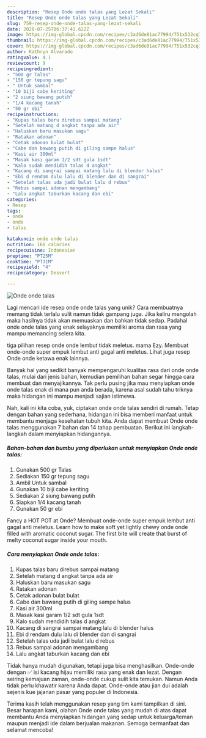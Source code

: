 ```yaml
---
description: "Resep Onde onde talas yang Lezat Sekali"
title: "Resep Onde onde talas yang Lezat Sekali"
slug: 759-resep-onde-onde-talas-yang-lezat-sekali
date: 2020-07-25T06:37:41.622Z
image: https://img-global.cpcdn.com/recipes/c3ad6de81ac77994/751x532cq70/onde-onde-talas-foto-resep-utama.jpg
thumbnail: https://img-global.cpcdn.com/recipes/c3ad6de81ac77994/751x532cq70/onde-onde-talas-foto-resep-utama.jpg
cover: https://img-global.cpcdn.com/recipes/c3ad6de81ac77994/751x532cq70/onde-onde-talas-foto-resep-utama.jpg
author: Kathryn Alvarado
ratingvalue: 4.1
reviewcount: 9
recipeingredient:
- "500 gr Talas"
- "150 gr tepung sagu"
- " Untuk sambal"
- "10 biji cabe keriting"
- "2 siung bawang putih"
- "1/4 kacang tanah"
- "50 gr ebi"
recipeinstructions:
- "Kupas talas baru direbus sampai matang"
- "Setelah matang d angkat tanpa ada air"
- "Haluskan baru masukan sagu"
- "Ratakan adonan"
- "Cetak adonan bulat bulat"
- "Cabe dan bawang putih di giling sampe halus"
- "Kasi air 300ml"
- "Masak kasi garam 1/2 sdt gula 1sdt"
- "Kalo sudah mendidih talas d angkat"
- "Kacang di sangrai sampai matang lalu di blender halus"
- "Ebi d rendam dulu lalu di blender dan di sangrai"
- "Setelah talas uda jadi bulat lalu d rebus"
- "Rebus sampai adonan mengambang"
- "Lalu angkat taburkan kacang dan ebi"
categories:
- Resep
tags:
- onde
- onde
- talas

katakunci: onde onde talas 
nutrition: 166 calories
recipecuisine: Indonesian
preptime: "PT25M"
cooktime: "PT31M"
recipeyield: "4"
recipecategory: Dessert

---
```



![Onde onde talas](https://img-global.cpcdn.com/recipes/c3ad6de81ac77994/751x532cq70/onde-onde-talas-foto-resep-utama.jpg)

Lagi mencari ide resep onde onde talas yang unik? Cara membuatnya memang tidak terlalu sulit namun tidak gampang juga. Jika keliru mengolah maka hasilnya tidak akan memuaskan dan bahkan tidak sedap. Padahal onde onde talas yang enak selayaknya memiliki aroma dan rasa yang mampu memancing selera kita.

tiga pilihan resep onde onde lembut tidak meletus. mama Ezy. Membuat onde-onde super empuk lembut anti gagal anti meletus. Lihat juga resep Onde onde ketawa enak lainnya.

Banyak hal yang sedikit banyak mempengaruhi kualitas rasa dari onde onde talas, mulai dari jenis bahan, kemudian pemilihan bahan segar hingga cara membuat dan menyajikannya. Tak perlu pusing jika mau menyiapkan onde onde talas enak di mana pun anda berada, karena asal sudah tahu triknya maka hidangan ini mampu menjadi sajian istimewa.


Nah, kali ini kita coba, yuk, ciptakan onde onde talas sendiri di rumah. Tetap dengan bahan yang sederhana, hidangan ini bisa memberi manfaat untuk membantu menjaga kesehatan tubuh kita. Anda dapat membuat Onde onde talas menggunakan 7 bahan dan 14 tahap pembuatan. Berikut ini langkah-langkah dalam menyiapkan hidangannya.

<!--inarticleads1-->

##### Bahan-bahan dan bumbu yang diperlukan untuk menyiapkan Onde onde talas:

1. Gunakan 500 gr Talas
1. Sediakan 150 gr tepung sagu
1. Ambil  Untuk sambal
1. Gunakan 10 biji cabe keriting
1. Sediakan 2 siung bawang putih
1. Siapkan 1/4 kacang tanah
1. Gunakan 50 gr ebi


Fancy a HOT POT at Onde? Membuat onde-onde super empuk lembut anti gagal anti meletus. Learn how to make soft yet lightly chewy onde onde filled with aromatic coconut sugar. The first bite will create that burst of melty coconut sugar inside your mouth. 

<!--inarticleads2-->

##### Cara menyiapkan Onde onde talas:

1. Kupas talas baru direbus sampai matang
1. Setelah matang d angkat tanpa ada air
1. Haluskan baru masukan sagu
1. Ratakan adonan
1. Cetak adonan bulat bulat
1. Cabe dan bawang putih di giling sampe halus
1. Kasi air 300ml
1. Masak kasi garam 1/2 sdt gula 1sdt
1. Kalo sudah mendidih talas d angkat
1. Kacang di sangrai sampai matang lalu di blender halus
1. Ebi d rendam dulu lalu di blender dan di sangrai
1. Setelah talas uda jadi bulat lalu d rebus
1. Rebus sampai adonan mengambang
1. Lalu angkat taburkan kacang dan ebi


Tidak hanya mudah digunakan, tetapi juga bisa menghasilkan. Onde-onde dengan ✅ isi kacang hijau memiliki rasa yang enak dan lezat. Dengan seiring kemajuan zaman, onde-onde cukup sulit kita temukan. Namun Anda tidak perlu khawatir karena Anda dapat. Onde-onde atau jian dui adalah sejenis kue jajanan pasar yang populer di Indonesia. 

Terima kasih telah menggunakan resep yang tim kami tampilkan di sini. Besar harapan kami, olahan Onde onde talas yang mudah di atas dapat membantu Anda menyiapkan hidangan yang sedap untuk keluarga/teman maupun menjadi ide dalam berjualan makanan. Semoga bermanfaat dan selamat mencoba!
